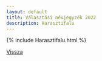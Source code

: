```yaml
---
layout: default
title: Választási névjegyzék 2022
description: Harasztifalu
---
```


{% include Harasztifalu.html %}

[Vissza](./)